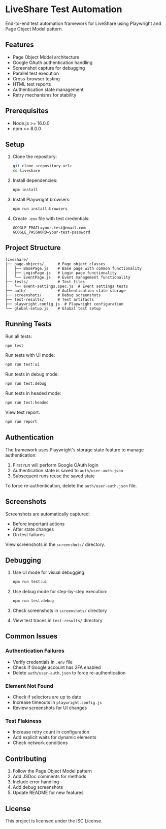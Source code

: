 # LiveShare Test Automation

End-to-end test automation framework for LiveShare using Playwright and Page Object Model pattern.

## Features

- Page Object Model architecture
- Google OAuth authentication handling
- Screenshot capture for debugging
- Parallel test execution
- Cross-browser testing
- HTML test reports
- Authentication state management
- Retry mechanisms for stability

## Prerequisites

- Node.js >= 16.0.0
- npm >= 8.0.0

## Setup

1. Clone the repository:
   ```bash
   git clone <repository-url>
   cd liveshare
   ```

2. Install dependencies:
   ```bash
   npm install
   ```

3. Install Playwright browsers:
   ```bash
   npm run install:browsers
   ```

4. Create `.env` file with test credentials:
   ```env
   GOOGLE_EMAIL=your.test@email.com
   GOOGLE_PASSWORD=your-test-password
   ```

## Project Structure

```
liveshare/
├── page-objects/      # Page object classes
│   ├── BasePage.js    # Base page with common functionality
│   ├── LoginPage.js   # Login page functionality
│   └── EventPage.js   # Event management functionality
├── tests/             # Test files
│   └── event-settings.spec.js  # Event settings tests
├── auth/              # Authentication state storage
├── screenshots/       # Debug screenshots
├── test-results/      # Test artifacts
├── playwright.config.js  # Playwright configuration
└── global-setup.js    # Global test setup
```

## Running Tests

Run all tests:
```bash
npm test
```

Run tests with UI mode:
```bash
npm run test:ui
```

Run tests in debug mode:
```bash
npm run test:debug
```

Run tests in headed mode:
```bash
npm run test:headed
```

View test report:
```bash
npm run report
```

## Authentication

The framework uses Playwright's storage state feature to manage authentication:

1. First run will perform Google OAuth login
2. Authentication state is saved to `auth/user-auth.json`
3. Subsequent runs reuse the saved state

To force re-authentication, delete the `auth/user-auth.json` file.

## Screenshots

Screenshots are automatically captured:
- Before important actions
- After state changes
- On test failures

View screenshots in the `screenshots/` directory.

## Debugging

1. Use UI mode for visual debugging:
   ```bash
   npm run test:ui
   ```

2. Use debug mode for step-by-step execution:
   ```bash
   npm run test:debug
   ```

3. Check screenshots in `screenshots/` directory

4. View test traces in `test-results/` directory

## Common Issues

### Authentication Failures

- Verify credentials in `.env` file
- Check if Google account has 2FA enabled
- Delete `auth/user-auth.json` to force re-authentication

### Element Not Found

- Check if selectors are up to date
- Increase timeouts in `playwright.config.js`
- Review screenshots for UI changes

### Test Flakiness

- Increase retry count in configuration
- Add explicit waits for dynamic elements
- Check network conditions

## Contributing

1. Follow the Page Object Model pattern
2. Add JSDoc comments for methods
3. Include error handling
4. Add debug screenshots
5. Update README for new features

## License

This project is licensed under the ISC License. 